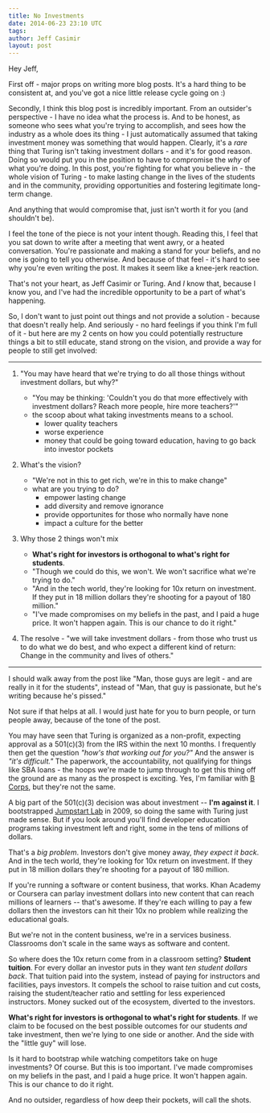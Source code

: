 ```yaml
---
title: No Investments
date: 2014-06-23 23:10 UTC
tags:
author: Jeff Casimir
layout: post
---
```


Hey Jeff,

First off - major props on writing more blog posts. It's a hard thing to be consistent at, and you've got a nice little release cycle going on :)

Secondly, I think this blog post is incredibly important. From an outsider's perspective - I have no idea what the process is. And to be honest, as someone who sees what you're trying to accomplish, and sees how the industry as a whole does its thing - 
I just automatically assumed that taking investment money was something that would happen. Clearly, it's a *rare* thing that Turing isn't taking investment dollars - and it's for good reason. Doing so would put you in the position to have to compromise the _why_ of what you're doing.
In this post, you're fighting for what you believe in - the whole vision of Turing - to make lasting change in the lives of the students and in the community, providing opportunities and fostering legitimate long-term change.

And anything that would compromise that, just isn't worth it for you (and shouldn't be).

I feel the tone of the piece is not your intent though.
Reading this, I feel that you sat down to write after a meeting that went awry, or a heated conversation. You're passionate and making a stand for your beliefs, and no one is going to tell you otherwise.
And because of that feel - it's hard to see why you're even writing the post. It makes it seem like a knee-jerk reaction.

That's not your heart, as Jeff Casimir or Turing. And *I* know that, because I know you, and I've had the incredible opportunity to be a part of what's happening.

So, I don't want to just point out things and not provide a solution - because that doesn't really help.
And seriously - no hard feelings if you think I'm full of it - but here are my 2 cents on how you could potentially restructure things a bit to still educate, stand strong on the vision, and provide a way for people to still get involved:

---

1. "You may have heard that we're trying to do all those things without investment dollars, but why?"
    - "You may be thinking: 'Couldn't you do that more effectively with investment dollars? Reach more people, hire more teachers?'"
    - the scoop about what taking investments means to a school.
        - lower quality teachers
        - worse experience
        - money that could be going toward education, having to go back into investor pockets

2. What's the vision?
    - "We're not in this to get rich, we're in this to make change"
    - what are you trying to do?
        - empower lasting change
        - add diversity and remove ignorance
        - provide opportunites for those who normally have none
        - impact a culture for the better

3. Why those 2 things won't mix
    - **What's right for investors is orthogonal to what's right for students**.
    - "Though we could do this, we won't. We won't sacrifice what we're trying to do."
    - "And in the tech world, they're looking for 10x return on investment. If they put in 18 million dollars they're shooting for a payout of 180 million."
    - "I've made compromises on my beliefs in the past, and I paid a huge price. It won't happen again. This is our chance to do it right."

4. The resolve - "we will take investment dollars - from those who trust us to do what we do best, and who expect a different kind of return: Change in the community and lives of others."

---

I should walk away from the post like "Man, those guys are legit - and are really in it for the students", instead of "Man, that guy is passionate, but he's writing because he's pissed."

Not sure if that helps at all. I would just hate for you to burn people, or turn people away, because of the tone of the post.

You may have seen that Turing is organized as a non-profit, expecting approval
as a 501(c)(3) from the IRS within the next 10 months. I frequently then get the
question *"how's that working out for you?"* And the answer is *"it's difficult."*
The paperwork, the accountability, not qualifying for things like SBA loans - the hoops
we're made to jump through to get this thing off the ground are as many as the prospect is
exciting.  Yes, I'm familiar with [B Corps](https://www.bcorporation.net/what-are-b-corps),
but they're not the same.

A big part of the 501(c)(3) decision was about investment -- **I'm against it**. I
bootstrapped [Jumpstart Lab](http://jumpstartlab.com) in 2009, so doing the same
with Turing just made sense. But if you look around you'll find developer education
programs taking investment left and right, some in the tens of millions of dollars.

That's a *big problem*. Investors don't give money away, *they expect it back*.
And in the tech world, they're looking for 10x return on investment. If they put
in 18 million dollars they're shooting for a payout of 180 million.

If you're running a software or content business, that works. Khan Academy or
Coursera can parlay investment dollars into new content that can reach millions
of learners -- that's awesome. If they're each willing to pay a few dollars then
the investors can hit their 10x no problem while realizing the educational goals.

But we're not in the content business, we're in a services business. Classrooms
don't scale in the same ways as software and content.

So where does the 10x return come from in a classroom setting? **Student tuition**. 
For every dollar an investor puts in they want *ten student dollars back*. 
That tuition paid into the system, instead of paying for instructors and facilities, 
pays investors. It compels the school to raise tuition and cut costs, raising the
student/teacher ratio and settling for less experienced instructors. Money sucked out of the 
ecosystem, diverted to the investors.

**What's right for investors is orthogonal to what's right for students**. If we claim
to be focused on the best possible outcomes for our students *and* take investment, then 
we're lying to one side or another. And the side with the "little guy" will lose.

Is it hard to bootstrap while watching competitors take on huge investments? Of
course. But this is too important. I've made compromises on my beliefs in the past,
and I paid a huge price. It won't happen again. This is our chance to do it right.

And no outsider, regardless of how deep their pockets, will call the shots.

